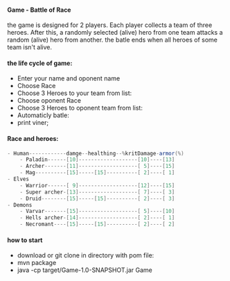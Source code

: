 #### Game - Battle of Race
the game is designed for 2 players. Each player collects a team of three heroes. After this, a randomly selected (alive) hero from one team attacks a random (alive) hero from another.
the batle ends when all heroes of some team isn't alive.

#### the life cycle of game:
- Enter your name and oponent name
- Choose Race
- Choose 3 Heroes to your team from list: 
- Choose oponent Race
- Choose 3 Heroes to oponent team from list: 
- Automaticly batle:
- print viner;

#### Race and heroes:
```java
- Human------------damge--healthing--%kritDamage-armor(%)
    - Paladin------[10]-------------------[10]----[13]
    - Archer-------[11]-------------------[ 5]----[15]
    - Mag----------[15]-----[15]----------[ 2]----[ 1]
- Elves
    - Warrior------[ 9]-------------------[12]----[15]
    - Super archer-[13]-------------------[ 7]----[ 3]
    - Druid--------[15]-----[15]----------[ 2]----[ 3]
- Demons
    - Varvar-------[15]-------------------[ 5]----[10]
    - Hells archer-[14]-------------------[ 2]----[ 1]
    - Necromant----[15]-----[15]----------[ 2]----[ 2]
```
#### how to start
 - download or git clone
 in directory with pom file: 
 - mvn package
 - java -cp target/Game-1.0-SNAPSHOT.jar Game
